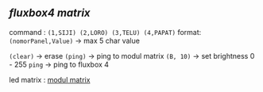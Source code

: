 *fluxbox4 matrix*
----
 command : ```(1,SIJI) (2,LORO) (3,TELU) (4,PAPAT)```
 format: ```(nomorPanel,Value)``` -> max 5 char value

```(clear)``` -> erase
 ```(ping)``` -> ping to modul matrix
 ```(B, 10)``` -> set brightness 0 - 255
 ```ping``` -> ping to fluxbox 4

led matrix : [modul matrix](https://github.com/galsp/modul-matrix-get-masuk)


